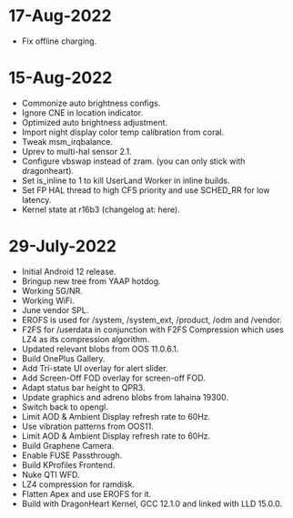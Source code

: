 # 17-Aug-2022
- Fix offline charging.

# 15-Aug-2022
- Commonize auto brightness configs.
- Ignore CNE in location indicator.
- Optimized auto brightness adjustment.
- Import night display color temp calibration from coral.
- Tweak msm_irqbalance.
- Uprev to multi-hal sensor 2.1.
- Configure vbswap instead of zram. (you can only stick with dragonheart).
- Set is_inline to 1 to kill UserLand Worker in inline builds.
- Set FP HAL thread to high CFS priority and use SCHED_RR for low latency.
- Kernel state at r16b3 (changelog at: here).

# 29-July-2022

- Initial Android 12 release.
- Bringup new tree from YAAP hotdog.
- Working 5G/NR.
- Working WiFi.
- June vendor SPL.
- EROFS is used for /system, /system_ext, /product, /odm and /vendor.
- F2FS for /userdata in conjunction with F2FS Compression which uses LZ4 as its compression algorithm.
- Updated relevant blobs from OOS 11.0.6.1.
- Build OnePlus Gallery.
- Add Tri-state UI overlay for alert slider.
- Add Screen-Off FOD overlay for screen-off FOD.
- Adapt status bar height to QPR3.
- Update graphics and adreno blobs from lahaina 19300.
- Switch back to opengl.
- Limit AOD & Ambient Display refresh rate to 60Hz.
- Use vibration patterns from OOS11.
- Limit AOD & Ambient Display refresh rate to 60Hz.
- Build Graphene Camera.
- Enable FUSE Passthrough.
- Build KProfiles Frontend.
- Nuke QTI WFD.
- LZ4 compression for ramdisk.
- Flatten Apex and use EROFS for it.
- Build with DragonHeart Kernel, GCC 12.1.0 and linked with LLD 15.0.0.
